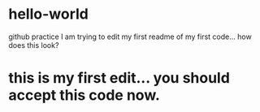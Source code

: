 # hello-world
github practice
I am trying to edit my first readme of my first code... how does this look?
# this is my first edit... you should accept this code now.
